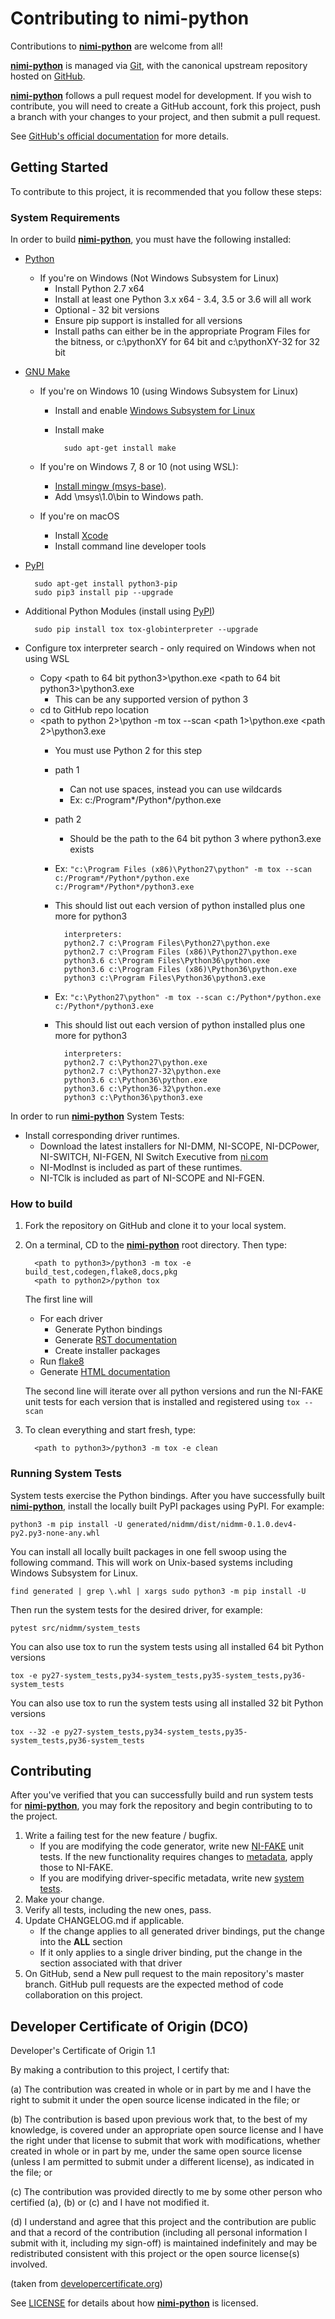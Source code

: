Contributing to nimi-python
===========================

Contributions to **[nimi-python](https://github.com/ni/nimi-python)** are welcome from all!

**[nimi-python](https://github.com/ni/nimi-python)** is managed via [Git](https://git-scm.com), with the canonical
upstream repository hosted on [GitHub](http://developercertificate.org/).

**[nimi-python](https://github.com/ni/nimi-python)** follows a pull request model for development.
If you wish to contribute, you will need to create a GitHub account, fork this project,
push a branch with your changes to your project, and then submit a pull request.

See [GitHub's official documentation](https://help.github.com/articles/using-pull-requests/)
for more details.

Getting Started
---------------

To contribute to this project, it is recommended that you follow these steps:

### System Requirements

In order to build **[nimi-python](https://github.com/ni/nimi-python)**, you must have the
following installed:

* [Python](https://www.python.org/downloads/)
    - If you're on Windows (Not Windows Subsystem for Linux)
        - Install Python 2.7 x64
        - Install at least one Python 3.x x64 - 3.4, 3.5 or 3.6 will all work
        - Optional - 32 bit versions
        - Ensure pip support is installed for all versions
        - Install paths can either be in the appropriate Program Files for the bitness, or c:\pythonXY for 64 bit and c:\pythonXY-32 for 32 bit

* [GNU Make](https://www.gnu.org/software/make/)
    - If you're on Windows 10 (using Windows Subsystem for Linux)
        - Install and enable [Windows Subsystem for Linux](https://msdn.microsoft.com/en-us/commandline/wsl/install_guide)
        - Install make

                sudo apt-get install make

    - If you're on Windows 7, 8 or 10 (not using WSL):
        - [Install mingw (msys-base)](http://www.mingw.org/wiki/Getting_Started).
        - Add <mingw Install Path>\msys\1.0\bin to Windows path.

    - If you're on macOS
        - Install [Xcode](https://itunes.apple.com/us/app/xcode/id497799835?mt=12)
        - Install command line developer tools

* [PyPI](https://pip.pypa.io/en/latest/installing/)

        sudo apt-get install python3-pip
        sudo pip3 install pip --upgrade

* Additional Python Modules (install using [PyPI](https://pypi.python.org/pypi))

        sudo pip install tox tox-globinterpreter --upgrade

* Configure tox interpreter search - only required on Windows when not using WSL
    - Copy <path to 64 bit python3>\python.exe <path to 64 bit python3>\python3.exe
        - This can be any supported version of python 3
    - cd to GitHub repo location
    - <path to python 2>\python -m tox --scan <path 1>\python.exe <path 2>\python3.exe
        - You must use Python 2 for this step
        - path 1 
            - Can not use spaces, instead you can use wildcards
            - Ex: c:/Program\*/Python\*/python.exe
        - path 2
            - Should be the path to the 64 bit python 3 where python3.exe exists
        - Ex: `"c:\Program Files (x86)\Python27\python" -m tox --scan c:/Program*/Python*/python.exe c:/Program*/Python*/python3.exe`
        - This should list out each version of python installed plus one more for python3

                interpreters:
                python2.7 c:\Program Files\Python27\python.exe
                python2.7 c:\Program Files (x86)\Python27\python.exe
                python3.6 c:\Program Files\Python36\python.exe
                python3.6 c:\Program Files (x86)\Python36\python.exe
                python3 c:\Program Files\Python36\python3.exe

        - Ex: `"c:\Python27\python" -m tox --scan c:/Python*/python.exe c:/Python*/python3.exe`
        - This should list out each version of python installed plus one more for python3

                interpreters:
                python2.7 c:\Python27\python.exe
                python2.7 c:\Python27-32\python.exe
                python3.6 c:\Python36\python.exe
                python3.6 c:\Python36-32\python.exe
                python3 c:\Python36\python3.exe

In order to run **[nimi-python](https://github.com/ni/nimi-python)** System Tests:

* Install corresponding driver runtimes.
    * Download the latest installers for NI-DMM, NI-SCOPE, NI-DCPower, NI-SWITCH, NI-FGEN, NI Switch Executive
    from [ni.com](http://www.ni.com/downloads/ni-drivers/)
    * NI-ModInst is included as part of these runtimes.
    * NI-TClk is included as part of NI-SCOPE and NI-FGEN.

### How to build

1. Fork the repository on GitHub and clone it to your local system.
1. On a terminal, CD to the **[nimi-python](https://github.com/ni/nimi-python)** root
   directory. Then type:

         <path to python3>/python3 -m tox -e build_test,codegen,flake8,docs,pkg
         <path to python2>/python tox

   The first line will

   * For each driver
      * Generate Python bindings
      * Generate [RST documentation](http://www.sphinx-doc.org/)
      * Create installer packages
   * Run [flake8](http://flake8.pycqa.org/)
   * Generate [HTML documentation](http://www.sphinx-doc.org/)

   The second line will iterate over all python versions and run the NI-FAKE unit tests
   for each version that is installed and registered using `tox --scan`

1. To clean everything and start fresh, type:

         <path to python3>/python3 -m tox -e clean


### Running System Tests

System tests exercise the Python bindings. After you have successfully built
**[nimi-python](https://github.com/ni/nimi-python)**, install the locally built PyPI
packages using PyPI. For example:

    python3 -m pip install -U generated/nidmm/dist/nidmm-0.1.0.dev4-py2.py3-none-any.whl

You can install all locally built packages in one fell swoop using the following command.
This will work on Unix-based systems including Windows Subsystem for Linux.

    find generated | grep \.whl | xargs sudo python3 -m pip install -U

Then run the system tests for the desired driver, for example:

    pytest src/nidmm/system_tests

You can also use tox to run the system tests using all installed 64 bit Python versions

    tox -e py27-system_tests,py34-system_tests,py35-system_tests,py36-system_tests

You can also use tox to run the system tests using all installed 32 bit Python versions

    tox --32 -e py27-system_tests,py34-system_tests,py35-system_tests,py36-system_tests


Contributing
------------

After you've verified that you can successfully build and run system tests for
**[nimi-python](https://github.com/ni/nimi-python)**, you may fork the repository and
begin contributing to to the project.

1. Write a failing test for the new feature / bugfix.
    * If you are modifying the code generator, write new [NI-FAKE](src/nifake/tests) unit
      tests. If the new functionality requires changes to [metadata](src/nifake/metadata),
      apply those to NI-FAKE.
    * If you are modifying driver-specific metadata, write new
      [system tests](src/nidmm/system_tests).
1. Make your change.
1. Verify all tests, including the new ones, pass.
1. Update CHANGELOG.md if applicable.
    * If the change applies to all generated driver bindings, put the change into the **ALL** section
    * If it only applies to a single driver binding, put the change in the section associated with that driver
1. On GitHub, send a New pull request to the main repository's master branch. GitHub
   pull requests are the expected method of code collaboration on this project.

Developer Certificate of Origin (DCO)
-------------------------------------

Developer's Certificate of Origin 1.1

By making a contribution to this project, I certify that:

(a) The contribution was created in whole or in part by me and I
    have the right to submit it under the open source license
    indicated in the file; or

(b) The contribution is based upon previous work that, to the best
    of my knowledge, is covered under an appropriate open source
    license and I have the right under that license to submit that
    work with modifications, whether created in whole or in part
    by me, under the same open source license (unless I am
    permitted to submit under a different license), as indicated
    in the file; or

(c) The contribution was provided directly to me by some other
    person who certified (a), (b) or (c) and I have not modified
    it.

(d) I understand and agree that this project and the contribution
    are public and that a record of the contribution (including all
    personal information I submit with it, including my sign-off) is
    maintained indefinitely and may be redistributed consistent with
    this project or the open source license(s) involved.

(taken from [developercertificate.org](http://developercertificate.org/))

See [LICENSE](https://github.com/ni/nimi-python/blob/master/LICENSE) for details about
how **[nimi-python](https://github.com/ni/nimi-python)** is licensed.


